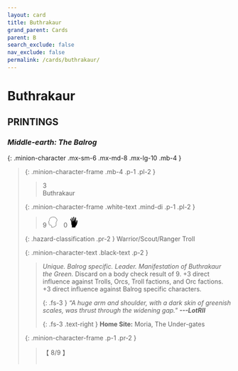 ```yaml
---
layout: card
title: Buthrakaur
grand_parent: Cards
parent: B
search_exclude: false
nav_exclude: false
permalink: /cards/buthrakaur/
---
```


# Buthrakaur


## PRINTINGS


### _Middle-earth: The Balrog_

{: .minion-character .mx-sm-6 .mx-md-8 .mx-lg-10 .mb-4 }
> {: .minion-character-frame .mb-4 .p-1 .pl-2 }
> > <div class="hazard-mp">3</div>
> > <div class="card-name">Buthrakaur</div>
>
> {: .minion-character-frame .white-text .mind-di .p-1 .pl-2 }
> > 9 ![](/assets/images/mind.svg)&emsp;0 ![](/assets/images/di.svg)
>
> {: .hazard-classification .pr-2 }
> Warrior/Scout/Ranger Troll
>
> {: .minion-character-text .black-text .p-2 }
> > _Unique._ _Balrog specific._ _Leader._ _Manifestation of Buthrakaur the Green._ Discard on a body check result of 9. +3 direct influence against Trolls, Orcs, Troll factions, and Orc factions. +3 direct influence against Balrog specific characters. 
> > 
> > {: .fs-3 } 
> > _“A huge arm and shoulder, with a dark skin of greenish scales, was thrust through the widening gap."_ ***---&#65279;LotRII***  
> > 
> > {: .fs-3 .text-right } 
> > **Home Site:** Moria, The Under-gates 
>
> {: .minion-character-frame .p-1 .pr-2 }
> > <div class="card-shield">【 8/9 】</div>
> > <div class="card-corruption-white">&nbsp;</div>
